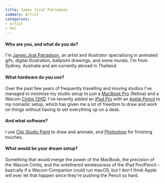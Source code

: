 ```yaml
---
title: James Jirat Patradoon
summary: Artist
categories:
- artist
- mac
---
```


#### Who are you, and what do you do?

I'm [James Jirat Patradoon](https://www.jirat.jp/ "James' website."), an artist and illustrator specialising in animated gifs, digital illustration, ballpoint drawings, and some murals. I'm from Sydney, Australia and am currently abroad in Thailand.

#### What hardware do you use?

Over the past few years of frequently travelling and moving studios I've managed to minimise my studio setup to just a [MacBook Pro][macbook-pro] (Retina) and a Wacom [Cintiq 13HD][cintiq]. I've recently added an [iPad Pro][ipad-pro] with an [Apple Pencil][apple-pencil] to my nomadic setup, which has given me a lot of freedom to draw and work on things without having to set everything up on a desk.

#### And what software?

I use [Clip Studio Paint][clip-studio-paint] to draw and animate, and [Photoshop][] for finishing touches.

#### What would be your dream setup?

Something that would merge the power of the MacBook, the precision of the Wacom Cintiq, and the untethered wirelessness of the iPad Pro/Pencil - basically if a Wacom Companion could run macOS, but I don't think Apple will ever let that happen since they're pushing the Pencil so hard.

[apple-pencil]: https://www.apple.com/apple-pencil/ "A stylus for the iPad Pro."
[cintiq]: https://www.wacom.com/en/us/cintiq "A computer screen you can draw on."
[ipad-pro]: https://en.wikipedia.org/wiki/IPad_Pro "An iOS tablet."
[macbook-pro]: https://www.apple.com/macbook-pro/ "A laptop."
[clip-studio-paint]: http://www.clipstudio.net/en "A drawing program aimed at manga artists."
[photoshop]: https://www.adobe.com/products/photoshop.html "A bitmap image editor."
